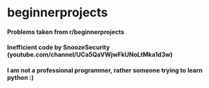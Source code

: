 # beginnerprojects
#### Problems taken from r/beginnerprojects
#### Inefficient code by SnoozeSecurity (youtube.com/channel/UCa5QaVWjwFkUNoLtMka1d3w)
#### I am not a professional programmer, rather someone trying to learn python :)
